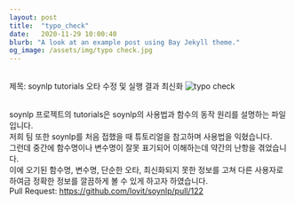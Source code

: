 ```yaml
---
layout: post
title:  "typo_check"
date:   2020-11-29 10:00:40
blurb: "A look at an example post using Bay Jekyll theme."
og_image: /assets/img/typo check.jpg
---
```

<br />
제목: soynlp tutorials 오타 수정 및 실행 결과 최신화
<img src="{{ "/assets/img/typo check.jpg" | absolute_url }}" alt="typo check" class="post-pic"/>
<br />
<br />

soynlp 프로젝트의 tutorials은 soynlp의 사용법과 함수의 동작 원리를 설명하는 파일입니다. 
<br />
저희 팀 또한 soynlp를 처음 접했을 때 튜토리얼을 참고하며 사용법을 익혔습니다.
<br />
그런데 중간에 함수명이나 변수명이 잘못 표기되어 이해하는데 약간의 난항을 겪었습니다.
<br />
이에 오기된 함수명, 변수명, 단순한 오타, 최신화되지 못한 정보를 고쳐 다른 사용자로 하여금 정확한 정보를 깔끔하게 볼 수 있게 하고자 하였습니다.
<br />
Pull Request: <https://github.com/lovit/soynlp/pull/122>

